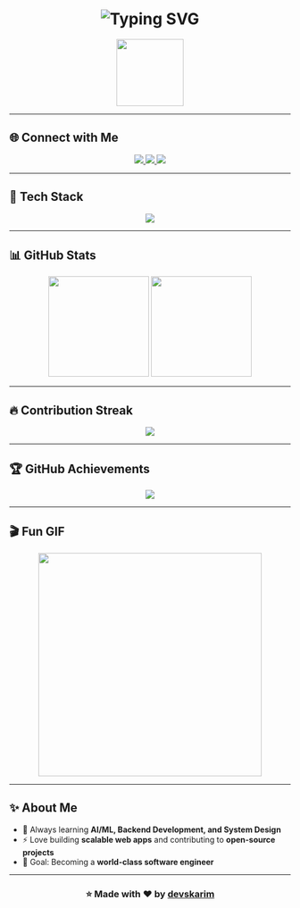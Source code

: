 <!-- GitHub README - Premium Design -->

<h1 align="center">
  <img src="https://readme-typing-svg.demolab.com?font=Fira+Code&weight=600&size=28&pause=1000&color=FF2C8B&center=true&vCenter=true&width=600&lines=Assalomu+alaykum!+👋;I'm+Karimov+aka+DevSkarim;Full+Stack+Developer+💻;Open+Source+Contributor+🚀;Tech+Enthusiast+🔥" alt="Typing SVG" />
</h1>

<p align="center">
  <img src="https://media.giphy.com/media/WUlplcMpOCEmTGBtBW/giphy.gif" width="120" />
</p>

---

## 🌐 Connect with Me
<p align="center">
  <a href="https://github.com/devskarim">
    <img src="https://img.shields.io/badge/GitHub-181717?style=for-the-badge&logo=github&logoColor=white"/>
  </a>
  <a href="https://t.me/krmv772">
    <img src="https://img.shields.io/badge/Telegram-26A5E4?style=for-the-badge&logo=telegram&logoColor=white"/>
  </a>
  <a href="mailto:devizzatillo@gmail.com">
    <img src="https://img.shields.io/badge/Email-D14836?style=for-the-badge&logo=gmail&logoColor=white"/>
  </a>
</p>

---

## 🚀 Tech Stack
<p align="center">
  <img src="https://skillicons.dev/icons?i=python,django,flask,fastapi,js,react,nodejs,express,html,css,bootstrap,mysql,postgresql,mongodb,git,github,linux,docker,vscode&perline=8" />
</p>

---

## 📊 GitHub Stats
<p align="center">
  <img src="https://github-readme-stats.vercel.app/api?username=devskarim&show_icons=true&theme=tokyonight&hide_border=false" height="180" />
  <img src="https://github-readme-stats.vercel.app/api/top-langs/?username=devskarim&layout=compact&theme=tokyonight&hide_border=false" height="180" />
</p>

---

## 🔥 Contribution Streak
<p align="center">
  <img src="https://streak-stats.demolab.com?user=devskarim&theme=tokyonight&hide_border=false" />
</p>

---

## 🏆 GitHub Achievements
<p align="center">
  <img src="https://github-profile-trophy.vercel.app/?username=devskarim&theme=tokyonight&no-frame=false&margin-w=5" />
</p>

---

## 🎬 Fun GIF
<p align="center">
  <img src="https://media.giphy.com/media/qgQUggAC3Pfv687qPC/giphy.gif" width="400" />
</p>

---

## ✨ About Me
- 🌱 Always learning **AI/ML, Backend Development, and System Design**  
- ⚡ Love building **scalable web apps** and contributing to **open-source projects**  
- 🎯 Goal: Becoming a **world-class software engineer**  

---

<h3 align="center">⭐️ Made with ❤️ by <a href="https://github.com/devskarim">devskarim</a></h3>
